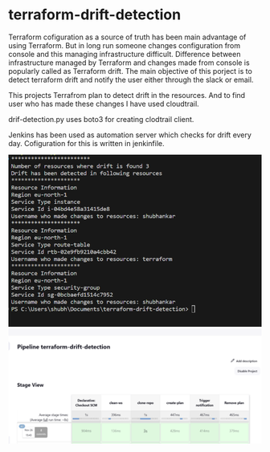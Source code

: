 # terraform-drift-detection
Terraform cofiguration as a source of truth has been main advantage of using Terraform. But in long run someone changes configuration from console and this managing infrastructure difficult. 
Difference between infrastructure managed by Terraform and changes made from console is popularly called as Terraform drift. 
The main objective of this porject is to detect terraform drift and notify the user either through the slack or email. 

This projects Terrafrom plan to detect drift in the resources. And to find user who has made these changes I have used cloudtrail. 

drif-detection.py uses boto3 for creating clodtrail client. 

Jenkins has been used as automation server which checks for drift every day. Cofiguration for this is written in jenkinfile. 

<img src="/img/Screenshot 2023-11-26 160318.png">
<img src="/img/Screenshot 2023-11-26 161748.png">
